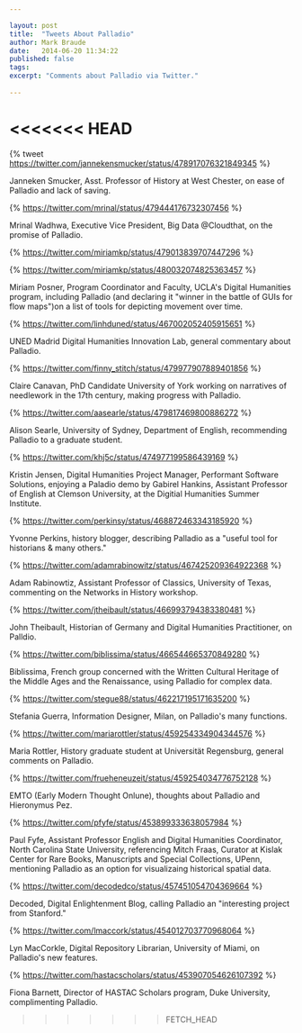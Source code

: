 ```yaml
---

layout: post
title:  "Tweets About Palladio"
author: Mark Braude
date:   2014-06-20 11:34:22
published: false
tags: 
excerpt: "Comments about Palladio via Twitter."
 
---
```


<<<<<<< HEAD
=======

{% tweet https://twitter.com/jannekensmucker/status/478917076321849345 %}

Janneken Smucker, Asst. Professor of History at West Chester, on ease of Palladio and lack of saving.


{% https://twitter.com/mrinal/status/479444176732307456 %}

Mrinal Wadhwa, Executive Vice President, Big Data @Cloudthat, on the promise of Palladio.


{% https://twitter.com/miriamkp/status/479013839707447296 %}

{% https://twitter.com/miriamkp/status/480032074825363457 %}

Miriam Posner, Program Coordinator and Faculty, UCLA's Digital Humanities program, including Palladio (and declaring it "winner in the battle of GUIs for flow maps")on a list of tools for depicting movement over time.


{% https://twitter.com/linhduned/status/467002052405915651 %}

UNED Madrid Digital Humanities Innovation Lab, general commentary about Palladio.


{% https://twitter.com/finny_stitch/status/479977907889401856 %}

Claire Canavan, PhD Candidate University of York working on narratives of needlework in the 17th century, making progress with Palladio.


{% https://twitter.com/aasearle/status/479817469800886272 %}

Alison Searle, University of Sydney, Department of English, recommending Palladio to a graduate student.


{% https://twitter.com/khj5c/status/474977199586439169 %}

Kristin Jensen, Digital Humanities Project Manager, Performant Software Solutions, enjoying a Paladio demo by Gabirel Hankins, Assistant Professor of English at Clemson University, at the Digitial Humanities Summer Institute.


{% https://twitter.com/perkinsy/status/468872463343185920 %}

Yvonne Perkins, history blogger, describing Palladio as a "useful tool for historians & many others."


{% https://twitter.com/adamrabinowitz/status/467425209364922368 %}

Adam Rabinowtiz, Assistant Professor of Classics, University of Texas, commenting on the Networks in History workshop.


{% https://twitter.com/jtheibault/status/466993794383380481 %}

John Theibault, Historian of Germany and Digital Humanities Practitioner, on Palldio.


{% https://twitter.com/biblissima/status/466544665370849280 %}

Biblissima, French group concerned with the Written Cultural Heritage of the Middle Ages and the Renaissance, using Palladio for complex data.


{% https://twitter.com/stegue88/status/462217195171635200 %}

Stefania Guerra, Information Designer, Milan, on Palladio's many functions.


{% https://twitter.com/mariarottler/status/459254334904344576 %}

Maria Rottler, History graduate student at Universität Regensburg, general comments on Palladio.


{% https://twitter.com/frueheneuzeit/status/459254034776752128 %}

EMTO (Early Modern Thought Onlune), thoughts about Palladio and Hieronymus Pez.


{% https://twitter.com/pfyfe/status/453899333638057984 %}

Paul Fyfe, Assistant Professor English and Digital Humanities Coordinator, North Carolina State University, referencing Mitch Fraas, Curator at Kislak Center for Rare Books, Manuscripts and Special Collections, UPenn, mentioning Palladio as an option for visualizaing historical spatial data.


{% https://twitter.com/decodedco/status/457451054704369664 %}

Decoded, Digital Enlightenment Blog, calling Palladio an "interesting project from Stanford."


{% https://twitter.com/lmaccork/status/454012703770968064 %}

Lyn MacCorkle, Digital Repository Librarian, University of Miami, on Palladio's new features.


{% https://twitter.com/hastacscholars/status/453907054626107392 %}

Fiona Barnett, Director of HASTAC Scholars program, Duke University, complimenting Palladio.

>>>>>>> FETCH_HEAD
